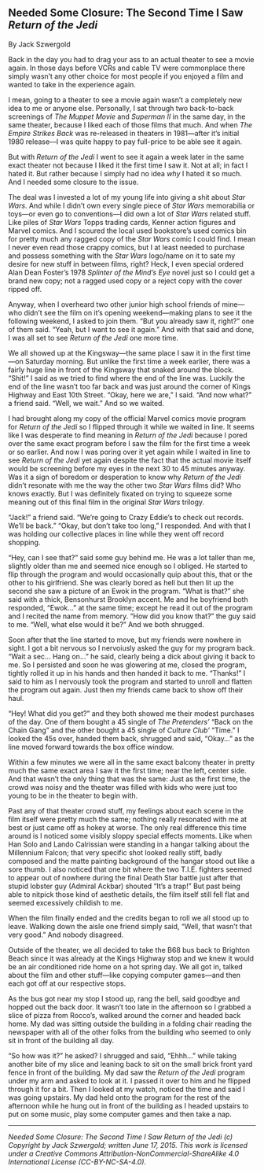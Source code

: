 ## Needed Some Closure: The Second Time I Saw *Return of the Jedi*

By Jack Szwergold

Back in the day you had to drag your ass to an actual theater to see a movie again. In those days before VCRs and cable TV were commonplace there simply wasn’t any other choice for most people if you enjoyed a film and wanted to take in the experience again.

I mean, going to a theater to see a movie again wasn’t a completely new idea to me or anyone else. Personally, I sat through two back-to-back screenings of *The Muppet Movie* and *Superman II* in the same day, in the same theater, because I liked each of those films that much. And when *The Empire Strikes Back* was re-released in theaters in 1981—after it’s initial 1980 release—I was quite happy to pay full-price to be able see it again.

But with *Return of the Jedi* I went to see it again a week later in the same exact theater not because I liked it the first time I saw it. Not at all; in fact I hated it. But rather because I simply had no idea *why* I hated it so much. And I needed some closure to the issue.

The deal was I invested a lot of my young life into giving a shit about *Star Wars*. And while I didn’t own every single piece of *Star Wars* memorabilia or toys—or even go to conventions—I did own a lot of *Star Wars* related stuff. Like piles of *Star Wars* Topps trading cards, Kenner action figures and Marvel comics. And I scoured the local used bookstore’s used comics bin for pretty much any ragged copy of the *Star Wars* comic I could find. I mean I never even read those crappy comics, but I at least needed to purchase and possess something with the *Star Wars* logo/name on it to sate my desire for new stuff in between films, right? Heck, I even special ordered Alan Dean Foster’s 1978 *Splinter of the Mind’s Eye* novel just so I could get a brand new copy; not a ragged used copy or a reject copy with the cover ripped off.

Anyway, when I overheard two other junior high school friends of mine—who didn’t see the film on it’s opening weekend—making plans to see it the following weekend, I asked to join them. “But you already saw it, right?” one of them said. “Yeah, but I want to see it again.” And with that said and done, I was all set to see *Return of the Jedi* one more time.

We all showed up at the Kingsway—the same place I saw it in the first time—on Saturday morning. But unlike the first time a week earlier, there was a fairly huge line in front of the Kingsway that snaked around the block. “Shit!” I said as we tried to find where the end of the line was. Luckily the end of the line wasn’t too far back and was just around the corner of Kings Highway and East 10th Street. “Okay, here we are,” I said. “And now what?” a friend said. “Well, we wait.” And so we waited.

I had brought along my copy of the official Marvel comics movie program for *Return of the Jedi* so I flipped through it while we waited in line. It seems like I was desperate to find meaning in *Return of the Jedi* because I pored over the same exact program before I saw the film for the first time a week or so earlier. And now I was poring over it yet again while I waited in line to see *Return of the Jedi* yet again despite the fact that the actual movie itself would be screening before my eyes in the next 30 to 45 minutes anyway. Was it a sign of boredom or desperation to know why *Return of the Jedi* didn’t resonate with me the way the other two *Star Wars* films did? Who knows exactly. But I was definitely fixated on trying to squeeze some meaning out of this final film in the original *Star Wars* trilogy.

“Jack!” a friend said. “We’re going to Crazy Eddie’s to check out records. We’ll be back.” “Okay, but don’t take too long,” I responded. And with that I was holding our collective places in line while they went off record shopping.

“Hey, can I see that?” said some guy behind me. He was a lot taller than me, slightly older than me and seemed nice enough so I obliged. He started to flip through the program and would occasionally quip about this, that or the other to his girlfriend. She was clearly bored as hell but then lit up the second she saw a picture of an Ewok in the program. “What is that?” she said with a thick, Bensonhurst Brooklyn accent. Me and he boyfriend both responded, “Ewok…” at the same time; except he read it out of the program and I recited the name from memory. “How did you know that?” the guy said to me. “Well, what else would it be?” And we both shrugged.

Soon after that the line started to move, but my friends were nowhere in sight. I got a bit nervous so I nervoiusly asked the guy for my program back. “Wait a sec… Hang on…” he said, clearly being a dick about giving it back to me. So I persisted and soon he was glowering at me, closed the program, tightly rolled it up in his hands and then handed it back to me. “Thanks!” I said to him as I nervously took the program and started to unroll and flatten the program out again. Just then my friends came back to show off their haul.

“Hey! What did you get?” and they both showed me their modest purchases of the day. One of them bought a 45 single of *The Pretenders’* “Back on the Chain Gang” and the other bought a 45 single of *Culture Club’* “Time.” I looked the 45s over, handed them back, shrugged and said, “Okay…” as the line moved forward towards the box office window.

Within a few minutes we were all in the same exact balcony theater in pretty much the same exact area I saw it the first time; near the left, center side. And that wasn’t the only thing that was the same: Just as the first time, the crowd was noisy and the theater was filled with kids who were just too young to be in the theater to begin with.

Past any of that theater crowd stuff, my feelings about each scene in the film itself were pretty much the same; nothing really resonated with me at best or just came off as hokey at worse. The only real difference this time around is I noticed some visibly sloppy special effects moments. Like when Han Solo and Lando Calrissian were standing in a hangar talking about the Millennium Falcon; that very specific shot looked really stiff, badly composed and the matte painting background of the hangar stood out like a sore thumb. I also noticed that one bit where the two T.I.E. fighters seemed to appear out of nowhere during the final Death Star battle just after that stupid lobster guy (Admiral Ackbar) shouted “It’s a trap!” But past being able to nitpick those kind of aesthetic details, the film itself still fell flat and seemed excessively childish to me.

When the film finally ended and the credits began to roll we all stood up to leave. Walking down the aisle one friend simply said, “Well, that wasn’t that very good.” And nobody disagreed.

Outside of the theater, we all decided to take the B68 bus back to Brighton Beach since it was already at the Kings Highway stop and we knew it would be an air conditioned ride home on a hot spring day. We all got in, talked about the film and other stuff—like copying computer games—and then each got off at our respective stops.

As the bus got near my stop I stood up, rang the bell, said goodbye and hopped out the back door. It wasn’t too late in the afternoon so I grabbed a slice of pizza from Rocco’s, walked around the corner and headed back home. My dad was sitting outside the building in a folding chair reading the newspaper with all of the other folks from the building who seemed to only sit in front of the building all day.

“So how was it?” he asked? I shrugged and said, “Ehhh…” while taking another bite of my slice and leaning back to sit on the small brick front yard fence in front of the building. My dad saw the *Return of the Jedi* program under my arm and asked to look at it. I passed it over to him and he flipped through it for a bit. Then I looked at my watch, noticed the time and said I was going upstairs. My dad held onto the program for the rest of the afternoon while he hung out in front of the building as I headed upstairs to put on some music, play some computer games and then take a nap.

***

*Needed Some Closure: The Second Time I Saw Return of the Jedi (c) Copyright by Jack Szwergold; written June 17, 2015. This work is licensed under a Creative Commons Attribution-NonCommercial-ShareAlike 4.0 International License (CC-BY-NC-SA-4.0).*